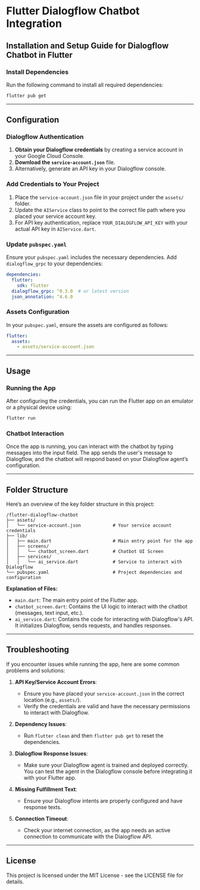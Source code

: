 
# Flutter Dialogflow Chatbot Integration

## Installation and Setup Guide for Dialogflow Chatbot in Flutter

### Install Dependencies

Run the following command to install all required dependencies:

```bash
flutter pub get
```

---

## Configuration

### Dialogflow Authentication

1. **Obtain your Dialogflow credentials** by creating a service account in your Google Cloud Console.
2. **Download the `service-account.json`** file.
3. Alternatively, generate an API key in your Dialogflow console.

### Add Credentials to Your Project

1. Place the `service-account.json` file in your project under the `assets/` folder.
2. Update the `AIService` class to point to the correct file path where you placed your service account key.
3. For API key authentication, replace `YOUR_DIALOGFLOW_API_KEY` with your actual API key in `AIService.dart`.

### Update `pubspec.yaml`

Ensure your `pubspec.yaml` includes the necessary dependencies. Add `dialogflow_grpc` to your dependencies:

```yaml
dependencies:
  flutter:
    sdk: flutter
  dialogflow_grpc: ^0.3.0  # or latest version
  json_annotation: ^4.6.0
```

### Assets Configuration

In your `pubspec.yaml`, ensure the assets are configured as follows:

```yaml
flutter:
  assets:
    - assets/service-account.json
```

---

## Usage

### Running the App

After configuring the credentials, you can run the Flutter app on an emulator or a physical device using:

```bash
flutter run
```

### Chatbot Interaction

Once the app is running, you can interact with the chatbot by typing messages into the input field. The app sends the user's message to Dialogflow, and the chatbot will respond based on your Dialogflow agent’s configuration.

---

## Folder Structure

Here’s an overview of the key folder structure in this project:

```plaintext
/flutter-dialogflow-chatbot
├── assets/
│   └── service-account.json            # Your service account credentials
├── lib/
│   ├── main.dart                       # Main entry point for the app
│   ├── screens/
│   │   └── chatbot_screen.dart         # Chatbot UI Screen
│   ├── services/
│   │   └── ai_service.dart             # Service to interact with Dialogflow
└── pubspec.yaml                        # Project dependencies and configuration
```

**Explanation of Files:**
- `main.dart`: The main entry point of the Flutter app.
- `chatbot_screen.dart`: Contains the UI logic to interact with the chatbot (messages, text input, etc.).
- `ai_service.dart`: Contains the code for interacting with Dialogflow's API. It initializes Dialogflow, sends requests, and handles responses.

---

## Troubleshooting

If you encounter issues while running the app, here are some common problems and solutions:

1. **API Key/Service Account Errors**:
   - Ensure you have placed your `service-account.json` in the correct location (e.g., `assets/`).
   - Verify the credentials are valid and have the necessary permissions to interact with Dialogflow.

2. **Dependency Issues**:
   - Run `flutter clean` and then `flutter pub get` to reset the dependencies.

3. **Dialogflow Response Issues**:
   - Make sure your Dialogflow agent is trained and deployed correctly. You can test the agent in the Dialogflow console before integrating it with your Flutter app.

4. **Missing Fulfillment Text**:
   - Ensure your Dialogflow intents are properly configured and have response texts.

5. **Connection Timeout**:
   - Check your internet connection, as the app needs an active connection to communicate with the Dialogflow API.

---

## License

This project is licensed under the MIT License - see the LICENSE file for details.
```